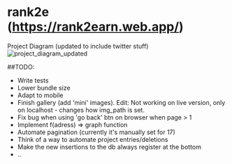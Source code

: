 # rank2e (https://rank2earn.web.app/)
Project Diagram (updated to include twitter stuff)
![project_diagram_updated](https://user-images.githubusercontent.com/100313927/167691925-71006de7-7f9a-466d-86c3-1d603958cad9.png)

##TODO:
* Write tests
* Lower bundle size
* Adapt to mobile
* Finish gallery (add 'mini' images). Edit: Not working on live version, only on localhost - changes how img_path is set.
* Fix bug when using 'go back' btn on browser when page > 1
* Implement f(adress) => graph function
* Automate pagination (currently it's manually set for 17)
* Think of a way to automate project entries/deletions
* Make the new insertions to the db always register at the bottom
* ..

